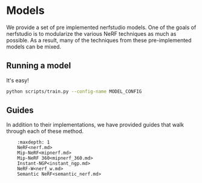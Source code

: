 # Models

We provide a set of pre implemented nerfstudio models. One of the goals of nerfstudio is to modularize the various NeRF techniques as much as possible. As a result, many of the techniques from these pre-implemented models can be mixed.

## Running a model

It's easy!

```bash
python scripts/train.py --config-name MODEL_CONFIG
```

## Guides

In addition to their implementations, we have provided guides that walk through each of these method.

```{toctree}
    :maxdepth: 1
    NeRF<nerf.md>
    Mip-NeRF<mipnerf.md>
    Mip-NeRF 360<mipnerf_360.md>
    Instant-NGP<instant_ngp.md>
    NeRF-W<nerf_w.md>
    Semantic NeRF<semantic_nerf.md>
```
